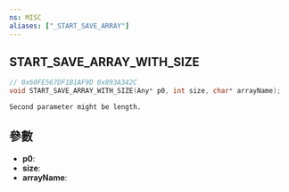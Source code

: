 ```yaml
---
ns: MISC
aliases: ["_START_SAVE_ARRAY"]
---
```

## START_SAVE_ARRAY_WITH_SIZE

```c
// 0x60FE567DF1B1AF9D 0x893A342C
void START_SAVE_ARRAY_WITH_SIZE(Any* p0, int size, char* arrayName);
```

```
Second parameter might be length.  
```

## 參數
* **p0**: 
* **size**: 
* **arrayName**: 

